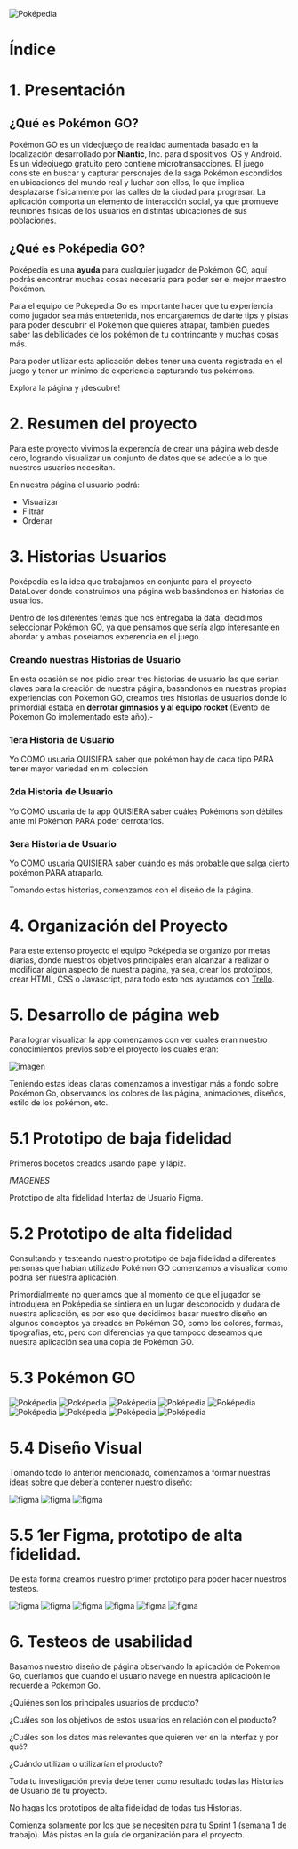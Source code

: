 ![Poképedia](src/img_readme/Logo-Pokepedia.png)

# Índice


# 1. Presentación

## ¿Qué es Pokémon GO?

Pokémon GO es un videojuego de realidad aumentada basado en la localización desarrollado por **Niantic**, Inc. para dispositivos iOS y Android. Es un videojuego gratuito pero contiene microtransacciones.​ El juego consiste en buscar y capturar personajes de la saga Pokémon escondidos en ubicaciones del mundo real y luchar con ellos, lo que implica desplazarse físicamente por las calles de la ciudad para progresar. La aplicación comporta un elemento de interacción social, ya que promueve reuniones físicas de los usuarios en distintas ubicaciones de sus poblaciones.

## ¿Qué es Poképedia GO?

Poképedia es una **ayuda** para cualquier jugador de Pokémon GO,
aquí podrás encontrar muchas cosas necesaria para poder ser el mejor maestro Pokémon. 

Para el equipo de Pokepedia Go es importante hacer que tu experiencia como jugador sea más entretenida, nos encargaremos de darte tips y pistas para poder descubrir el Pokémon que quieres atrapar, también puedes saber las debilidades de los pokémon de tu contrincante y muchas cosas más.

Para poder utilizar esta aplicación debes tener una cuenta registrada en el juego y tener un minímo de experiencia capturando tus pokémons.

Explora la página y ¡descubre!

# 2. Resumen del proyecto

Para este proyecto vivimos la experencía de crear una página web desde cero, logrando visualizar un conjunto de datos que se adecúe a lo que nuestros usuarios necesitan.

 En nuestra página el usuario podrá:

 - Visualizar 
 - Filtrar 
 - Ordenar


# 3. Historias Usuarios

Poképedia es la idea que trabajamos en conjunto para el proyecto DataLover donde construimos una página web basándonos en historias de usuarios.

Dentro de los diferentes temas que nos entregaba la data, decidimos seleccionar Pokémon GO, ya que pensamos que sería algo interesante en abordar y ambas poseíamos experencia en el juego.

### Creando nuestras Historias de Usuario

En esta ocasión se nos pidio crear tres historias de usuario las que serían claves para la creación de nuestra página, basandonos en nuestras propias experiencias con Pokemon GO, creamos tres historias de usuarios donde lo primordial estaba en **derrotar gimnasios y al equipo rocket** (Evento de Pokemon Go implementado este año).-

### **1era Historia de Usuario**

Yo COMO usuaria QUISIERA saber que pokémon hay de cada tipo PARA tener mayor variedad en mi colección.

### **2da Historia de Usuario** 

Yo COMO usuaria de la app QUISIERA saber cuáles Pokémons son débiles ante mi Pokémon PARA poder derrotarlos.

### **3era Historia de Usuario** 

Yo COMO usuaria QUISIERA saber cuándo es más probable que salga cierto pokémon PARA atraparlo.

Tomando estas historias, comenzamos con el diseño de la página.

# 4. Organización del Proyecto

Para este extenso proyecto el equipo Poképedia se organizo por metas diarias, donde nuestros objetivos principales eran alcanzar a realizar o modificar algún aspecto de nuestra página, ya sea, crear los prototipos, crear HTML, CSS o Javascript, para todo esto nos ayudamos con [Trello](https://trello.com/b/RDfmAMNS/pok%C3%A9mon-go-wiki).


# 5. Desarrollo de página web


Para lograr visualizar la app comenzamos con ver cuales eran nuestro conocimientos previos sobre el proyecto los cuales eran:

![imagen](src/img_readme/Conocimientos_Previos.jpg)


Teniendo estas ideas claras comenzamos a investigar más a fondo sobre Pokémon Go, observamos los colores de las página, animaciones, diseños, estilo de los pokémon, etc.

# 5.1 Prototipo de baja fidelidad

Primeros bocetos creados usando papel y lápiz. 



*IMAGENES*

Prototipo de alta fidelidad
 Interfaz de Usuario Figma.

# 5.2 Prototipo de alta fidelidad

Consultando y testeando nuestro prototipo de baja fidelidad a diferentes personas que habían utilizado Pokémon GO comenzamos a visualizar como podría ser nuestra aplicación.

Primordialmente no queriamos que al momento de que el jugador se introdujera en Poképedia se sintiera en un lugar desconocido y dudara de nuestra aplicación, es por eso que decidimos basar nuestro diseño en algunos conceptos ya creados en Pokémon GO, como los colores, formas, tipografias, etc, pero con diferencias ya que tampoco deseamos que nuestra aplicación sea una copia de Pokémon GO.

# 5.3 Pokémon GO

![Poképedia](src/img_readme/poke_0.png)
![Poképedia](src/img_readme/poke_1.png)
![Poképedia](src/img_readme/poke_2.png)
![Poképedia](src/img_readme/poke_3.png)
![Poképedia](src/img_readme/poke_4.png)
![Poképedia](src/img_readme/poke_5.png)
![Poképedia](src/img_readme/poke_6.png)
![Poképedia](src/img_readme/poke_7.png)
![Poképedia](src/img_readme/poke_8.png)



# 5.4 Diseño Visual

Tomando todo lo anterior mencionado, comenzamos a formar nuestras ideas sobre que debería contener nuestro diseño:


![figma](src/img_readme/frame_1.png)
![figma](src/img_readme/frame_2.png)
![figma](src/img_readme/frame_3.png)



# 5.5 1er Figma, prototipo de alta fidelidad.

De esta forma creamos nuestro primer prototipo para poder hacer nuestros testeos.

![figma](src/img_readme/PoképediGO_01.jpg)
![figma](src/img_readme/PoképediGO_02.jpg)
![figma](src/img_readme/PoképediGO_03.jpg)
![figma](src/img_readme/PoképediGO_04.jpg)
![figma](src/img_readme/PoképediGO_05.jpg)
![figma](src/img_readme/PoképediGO_06.jpg)

# 6. Testeos de usabilidad








Basamos nuestro diseño de página observando la aplicación de Pokemon Go, queriamos que cuando el usuario navege en nuestra aplicacioón le recuerde a Pokemon Go.  


¿Quiénes son los principales usuarios de producto?

¿Cuáles son los objetivos de estos usuarios en relación con el producto?

¿Cuáles son los datos más relevantes que quieren ver en la interfaz y por qué?

¿Cuándo utilizan o utilizarían el producto?

Toda tu investigación previa debe tener como resultado todas las Historias de Usuario de tu proyecto.

No hagas los prototipos de alta fidelidad de todas tus Historias. 

Comienza solamente por los que se necesiten para tu Sprint 1 (semana 1 de trabajo). Más pistas en la guía de organización para el proyecto.